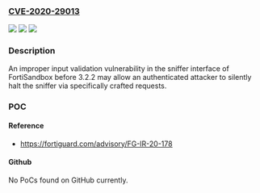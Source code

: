 ### [CVE-2020-29013](https://cve.mitre.org/cgi-bin/cvename.cgi?name=CVE-2020-29013)
![](https://img.shields.io/static/v1?label=Product&message=Fortinet%20FortiSandbox&color=blue)
![](https://img.shields.io/static/v1?label=Version&message=FortiSandbox%20before%203.2.2%20&color=brightgreen)
![](https://img.shields.io/static/v1?label=Vulnerability&message=Denial%20of%20service&color=brightgreen)

### Description

An improper input validation vulnerability in the sniffer interface of FortiSandbox before 3.2.2 may allow an authenticated attacker to silently halt the sniffer via specifically crafted requests.

### POC

#### Reference
- https://fortiguard.com/advisory/FG-IR-20-178

#### Github
No PoCs found on GitHub currently.

